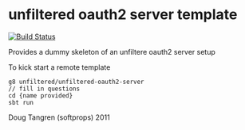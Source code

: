 # unfiltered oauth2 server template

[![Build Status](https://travis-ci.org/unfiltered/unfiltered-oauth2-server.g8.svg?branch=master)](https://travis-ci.org/unfiltered/unfiltered-oauth2-server.g8)

Provides a dummy skeleton of an unfiltere oauth2 server setup
 
To kick start a remote template

```
g8 unfiltered/unfiltered-oauth2-server
// fill in questions
cd {name provided}
sbt run
```


Doug Tangren (softprops) 2011
